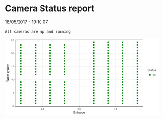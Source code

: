 Camera Status report
================
18/05/2017 - 19:10:07

    All cameras are up and running

![](camreport_files/figure-markdown_github/unnamed-chunk-2-1.png)
